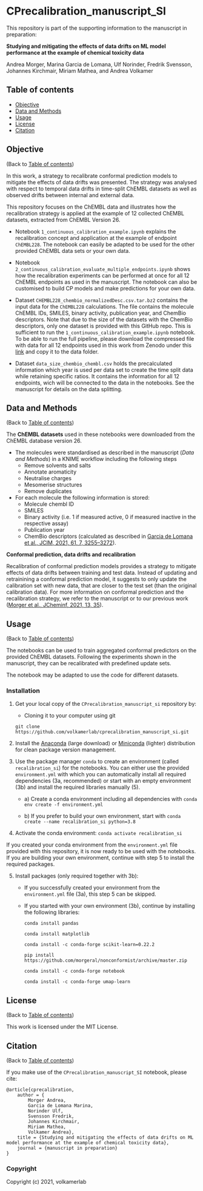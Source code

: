 # CPrecalibration_manuscript_SI

This repository is part of the supporting information to the manuscript in preparation:

**Studying and mitigating the effects of data drifts on ML model performance at the example of chemical toxicity data**

Andrea Morger, Marina Garcia de Lomana, Ulf Norinder, Fredrik Svensson, Johannes Kirchmair, Miriam Mathea, and Andrea Volkamer

## Table of contents

* [Objective](#objective)
* [Data and Methods](#data-and-methods)
* [Usage](#usage)
* [License](#license)
* [Citation](#citation)

## Objective
(Back to [Table of contents](#table-of-contents))

In this work, a strategy to recalibrate conformal prediction models to mitigate the effects of data drifts was presented. 
The strategy was analysed with respect to temporal data drifts in time-split ChEMBL datasets as well as observed drifts between internal and external data. 

This repository focuses on the ChEMBL data and illustrates how the recalibration strategy is applied at the example of 12 collected ChEMBL datasets, extracted from ChEMBL Version 26.

* Notebook `1_continuous_calibration_example.ipynb` explains the recalibration concept and application at the example of endpoint `ChEMBL228`. The notebook can easily be adapted to be used for the other provided ChEMBL data sets or your own data.
* Notebook `2_continuous_calibration_evaluate_multiple_endpoints.ipynb` shows how the recalibration experiments can be performed at once for all 12 ChEMBL endpoints as used in the manuscript. The notebook can also be customised to build CP models and make predictions for your own data.

* Dataset `CHEMBL228_chembio_normalizedDesc.csv.tar.bz2` contains the input data for the `ChEMBL228` calculations. The file contains the molecule ChEMBL IDs, SMILES, binary activity, publication year, and ChemBio descriptors. 
Note that due to the size of the datasets with the ChemBio descriptors, only one dataset is provided with this GitHub repo. This is sufficient to run the `1_continuous_calibration_example.ipynb` notebook. To be able to run the full pipeline, please download the compressed file with data for all 12 endpoints used in this work from Zenodo under this [link](https://zenodo.org/record/5167636) and copy it to the data folder.
* Dataset `data_size_chembio_chembl.csv` holds the precalculated information which year is used per data set to create the time split data while retaining specific ratios. It contains the information for all 12 endpoints, wich will be connected to the data in the notebooks. See the manuscript for details on the data splitting.

## Data and Methods
(Back to [Table of contents](#table-of-contents))

The **ChEMBL datasets** used in these notebooks were downloaded from the ChEMBL database version 26.

* The molecules were standardised as described in the manuscript (*Data and Methods*) in a KNIME workflow including the following steps
    * Remove solvents and salts
    * Annotate aromaticity
    * Neutralise charges
    * Mesomerise structures 
    * Remove duplicates
* For each molecule the following information is stored:
    * Molecule chembl ID
    * SMILES
    * Binary activity (i.e. 1 if measured active, 0 if measured inactive in the respective assay)
    * Publication year
    * ChemBio descriptors (calculated as described in [Garcia de Lomana et al., JCIM, 2021, 61, 7, 3255–3272](https://pubs.acs.org/doi/10.1021/acs.jcim.1c00451)).

**Conformal prediction, data drifts and recalibration** 

Recalibration of conformal prediction models provides a strategy to mitigate effects of data drifts between training and test data. Instead of updating and retrainining a conformal prediction model, it suggests to only update the calibration set with new data, that are closer to the test set (than the original calibration data). For more information on conformal prediction and the recalibration strategy, we refer to the manuscript or to our previous work ([Morger et al., JCheminf, 2021, 13, 35](https://link.springer.com/article/10.1186/s13321-021-00511-5)).

## Usage
(Back to [Table of contents](#table-of-contents))

The notebooks can be used to train aggregated conformal predictors on the provided ChEMBL datasets. Following the experiments shown in the manuscript, they can be recalibrated with predefined update sets.
 
The notebook may be adapted to use the code for different datasets. 

### Installation

1. Get your local copy of the `CPrecalibration_manuscript_si` repository by:
    * Cloning it to your computer using git

    ```
    git clone https://github.com/volkamerlab/cprecalibration_manuscript_si.git
    ``` 

2. Install the [Anaconda](
https://docs.anaconda.com/anaconda/install/) (large download) or [Miniconda](https://docs.conda.io/en/latest/miniconda.html) (lighter) distribution for clean package version management.

3. Use the package manager `conda` to create an environment (called `recalibration_si`) for the notebooks. You can either use the provided `environment.yml` with which you can automatically install all required dependencies (3a, recommended) 
or start with an empty environment (3b) and install the required libraries manually (5).

    * a) Create a conda environment including all dependencies with 
`conda env create -f environment.yml`

    * b) If you prefer to build your own environment, start with 
`conda create --name recalibration_si python=3.8`
   

4. Activate the conda environment: `conda activate recalibration_si`

If you created your conda environment from the `environment.yml` file provided with this repository, it is now ready to be used with the notebooks. If you are building your own environment, continue with step 5 to install the required packages.

5. Install packages (only required together with 3b): 
    * If you successfully created your environment from the `environment.yml` file (3a), this step 5 can be skipped. 
    * If you started with your own environment (3b), continue by installing the following libraries: 
   
    
        `conda install pandas`
    
        `conda install matplotlib`
    
        `conda install -c conda-forge scikit-learn=0.22.2`
    
        `pip install https://github.com/morgeral/nonconformist/archive/master.zip`
        
        `conda install -c conda-forge notebook`
        
        `conda install -c conda-forge umap-learn`
        

## License
(Back to [Table of contents](#table-of-contents))

This work is licensed under the MIT License.

## Citation
(Back to [Table of contents](#table-of-contents))

If you make use of the `CPrecalibration_manuscript_SI` notebook, please cite:

```
@article{cprecalibration,
    author = {
        Morger Andrea, 
        Garcia de Lomana Marina,
        Norinder Ulf,
        Svensson Fredrik, 
        Johannes Kirchmair,
        Miriam Mathea,
        Volkamer Andrea},
    title = {Studying and mitigating the effects of data drifts on ML model performance at the example of chemical toxicity data},
    journal = {manuscript in preparation}
}
```


### Copyright

Copyright (c) 2021, volkamerlab
